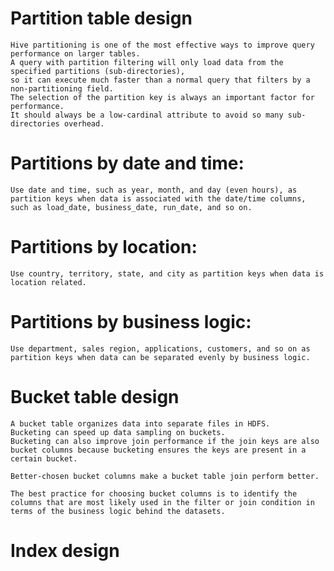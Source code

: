#   Partition table design

    Hive partitioning is one of the most effective ways to improve query performance on larger tables.
    A query with partition filtering will only load data from the specified partitions (sub-directories), 
    so it can execute much faster than a normal query that filters by a non-partitioning field. 
    The selection of the partition key is always an important factor for performance.
    It should always be a low-cardinal attribute to avoid so many sub-directories overhead.


#   Partitions by date and time:
    Use date and time, such as year, month, and day (even hours), as partition keys when data is associated with the date/time columns, such as load_date, business_date, run_date, and so on.

#   Partitions by location: 
    Use country, territory, state, and city as partition keys when data is location related.

#   Partitions by business logic: 
    Use department, sales region, applications, customers, and so on as partition keys when data can be separated evenly by business logic.


#   Bucket table design
    A bucket table organizes data into separate files in HDFS.
    Bucketing can speed up data sampling on buckets.
    Bucketing can also improve join performance if the join keys are also bucket columns because bucketing ensures the keys are present in a certain bucket.

    Better-chosen bucket columns make a bucket table join perform better.

    The best practice for choosing bucket columns is to identify the columns that are most likely used in the filter or join condition in terms of the business logic behind the datasets.

#   Index design
    
